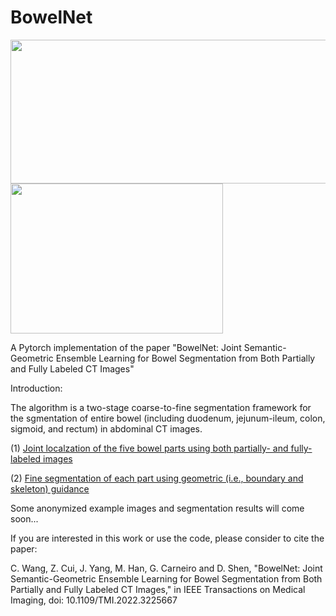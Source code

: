 # BowelNet




<img width="660" height="230" src="https://github.com/runningcw/BowelNet/blob/master/bowel_fineseg/arch/pipeline.png"/></dev>
<img width="340" height="240" src="https://github.com/runningcw/BowelNet/blob/master/bowel_fineseg/arch/segmentors.png"/></dev>


A Pytorch implementation of the paper "BowelNet: Joint Semantic-Geometric Ensemble Learning for Bowel Segmentation from Both Partially and Fully Labeled CT Images"


Introduction:

The algorithm is a two-stage coarse-to-fine segmentation framework for the sgmentation of entire bowel (including duodenum, jejunum-ileum, colon, sigmoid, and rectum) in abdominal CT images. 

(1) [Joint localzation of the five bowel parts using both partially- and fully-labeled images](https://github.com/runningcw/BowelNet/tree/master/bowel_coarseseg)

(2) [Fine segmentation of each part using geometric (i.e., boundary and skeleton) guidance](https://github.com/runningcw/BowelNet/tree/master/bowel_fineseg)


Some anonymized example images and segmentation results will come soon...

   
If you are interested in this work or use the code, please consider to cite the paper:

C. Wang, Z. Cui, J. Yang, M. Han, G. Carneiro and D. Shen, "BowelNet: Joint Semantic-Geometric Ensemble Learning for Bowel Segmentation from Both Partially and Fully Labeled CT Images," in IEEE Transactions on Medical Imaging, doi: 10.1109/TMI.2022.3225667

